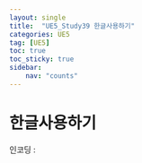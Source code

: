 ```yaml
---
layout: single
title:  "UE5_Study39 한글사용하기"
categories: UE5
tag: [UE5]
toc: true
toc_sticky: true
sidebar:
    nav: "counts"
---
```


# 한글사용하기 

인코딩 : 